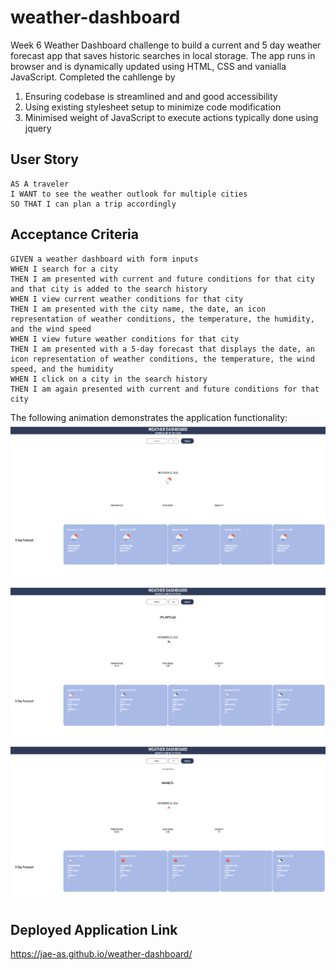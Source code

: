 # weather-dashboard
Week 6 Weather Dashboard challenge to build a current and 5 day weather forecast app that saves historic searches in local storage. The app runs in browser and is dynamically updated using HTML, CSS and vanialla JavaScript. Completed the cahllenge by
1. Ensuring codebase is streamlined and and good accessibility
2. Using existing stylesheet setup to minimize code modification
3. Minimised weight of JavaScript to execute actions typically done using jquery


## User Story
```
AS A traveler
I WANT to see the weather outlook for multiple cities
SO THAT I can plan a trip accordingly
```


## Acceptance Criteria
```
GIVEN a weather dashboard with form inputs
WHEN I search for a city
THEN I am presented with current and future conditions for that city and that city is added to the search history
WHEN I view current weather conditions for that city
THEN I am presented with the city name, the date, an icon representation of weather conditions, the temperature, the humidity, and the wind speed
WHEN I view future weather conditions for that city
THEN I am presented with a 5-day forecast that displays the date, an icon representation of weather conditions, the temperature, the wind speed, and the humidity
WHEN I click on a city in the search history
THEN I am again presented with current and future conditions for that city
```

The following animation demonstrates the application functionality:
![Image of Weather Dashboard on Load](./images/weatherdash1.png)
![Image of Weather Dashboard after Search](./images/weatherdash2.png)
![Image of Weather Dashboard with historic search buttons](./images/weatherdash4.png)

## Deployed Application Link
https://jae-as.github.io/weather-dashboard/
